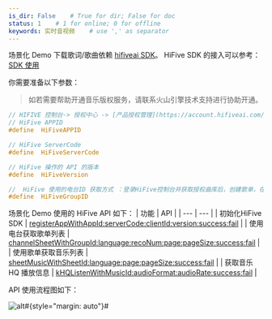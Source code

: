 ```yaml
---
is_dir: False    # True for dir; False for doc
status: 1    # 1 for online; 0 for offline
keywords: 实时音视频    # use ',' as separator
---
```


场景化 Demo 下载歌词/歌曲依赖 [hifiveai SDK](https://open.hifiveai.com/api/base/V4.1.2/baseClient/iosInterface/doc)。 
HiFive SDK 的接入可以参考： [SDK 使用](https://open.hifiveai.com/api/base/V4.1.2/baseClient/iosInterface/useSdk)
	
你需要准备以下参数：
> 如若需要帮助开通音乐版权服务，请联系火山引擎技术支持进行协助开通。

```c
// HIFIVE 控制台-> 授权中心 -> [产品授权管理](https://account.hifiveai.com/admin/auth/productList/edit/baseForm/2795/0/5)页面获取 APPID 和 ServerCode
// HiFive APPID  
#define  HiFiveAPPID 

// HiFive ServerCode  
#define  HiFiveServerCode 

// HiFive 操作的 API 的版本
#define  HiFiveVersion  

//  HiFive 使用的电台ID 获取方式 ：登录HiFive控制台并获取授权曲库后，创建歌单，在“我的电台”中获取的KEY为GroupID
#define  HiFiveGroupID
``` 

场景化 Demo 使用的 HiFive API 如下：
| 功能 | API |
| --- | --- |
| 初始化HiFive SDK | [registerAppWithAppId:serverCode:clientId:version:success:fail](https://open.hifiveai.com/api/base/V4.1.2/baseClient/iosInterface/useSdk) |
| 使用电台获取歌单列表 | [channelSheetWithGroupId:language:recoNum:page:pageSize:success:fail](https://open.hifiveai.com/api/base/V4.1.2/baseClient/iosInterface/intro/channel/sheets) |
| 使用歌单获取音乐列表 | [sheetMusicWithSheetId:language:page:pageSize:success:fail](https://open.hifiveai.com/api/base/V4.1.2/baseClient/iosInterface/intro/channel/sheetMusic) |
| 获取音乐 HQ 播放信息 | [kHQListenWithMusicId:audioFormat:audioRate:success:fail](https://open.hifiveai.com/api/base/V4.1.2/baseClient/iosInterface/intro/KTV/HQlisten) |

API 使用流程图如下：

![alt](https://portal.volccdn.com/obj/volcfe/cloud-universal-doc/upload_e79ee4137cb5c914e6009a95019afb5b.png)#{style="margin: auto"}#
